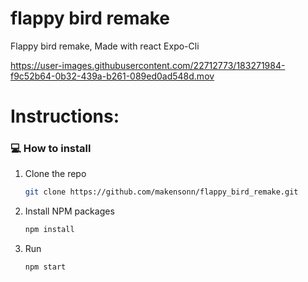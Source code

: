 # flappy bird remake
Flappy bird remake, Made with react Expo-Cli

https://user-images.githubusercontent.com/22712773/183271984-f9c52b64-0b32-439a-b261-089ed0ad548d.mov


# Instructions:

### 💻 How to install

1. Clone the repo
   ```sh
   git clone https://github.com/makensonn/flappy_bird_remake.git
   ```
1. Install NPM packages
   ```sh
   npm install
   ```

1. Run
   ```sh
   npm start
   ```
   
 ### 
